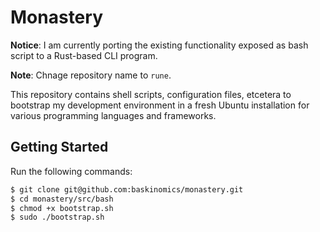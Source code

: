 # Monastery

__Notice__: I am currently porting the existing functionality exposed as bash script to a Rust-based CLI program.

__Note__: Chnage repository name to `rune`.

This repository contains shell scripts, configuration files, etcetera to bootstrap my development environment in a fresh Ubuntu installation for various programming languages and frameworks.

## Getting Started

Run the following commands:

```bash
$ git clone git@github.com:baskinomics/monastery.git
$ cd monastery/src/bash
$ chmod +x bootstrap.sh
$ sudo ./bootstrap.sh
```
